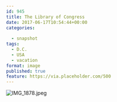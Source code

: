 ```yaml
---
id: 945
title: The Library of Congress
date: 2017-06-17T10:54:44+00:00
categories: 
  
  - snapshot
tags:
  - D.C.
  - USA
  - vacation
format: image
published: true
feature: https://via.placeholder.com/500
---
```

![IMG_1878.jpeg](https://claycarson.net/wp-content/uploads/2017/06/IMG_1878.jpeg)